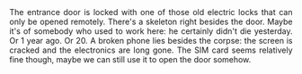 <div style="text-align: justify;">
The entrance door is locked with one of those old electric locks that can only be opened remotely. There's a skeleton right besides the door. Maybe it's of somebody who used to work here: he certainly didn't die yesterday. Or 1 year ago. Or 20. A broken phone lies besides the corpse: the screen is cracked and the electronics are long gone. The SIM card seems relatively fine though, maybe we can still use it to open the door somehow.
</div>